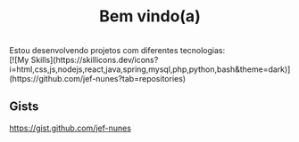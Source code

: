 <h1 align="center">Bem vindo(a)</h1><br>
Estou desenvolvendo projetos com diferentes tecnologias:<br>
[![My Skills](https://skillicons.dev/icons?i=html,css,js,nodejs,react,java,spring,mysql,php,python,bash&theme=dark)](https://github.com/jef-nunes?tab=repositories)

## Gists
https://gist.github.com/jef-nunes

<!--
**jef-nunes/jef-nunes** is a ✨ _special_ ✨ repository because its `README.md` (this file) appears on your GitHub profile.

Here are some ideas to get you started:

- 🔭 I’m currently working on ...
- 🌱 I’m currently learning ...
- 👯 I’m looking to collaborate on ...
- 🤔 I’m looking for help with ...
- 💬 Ask me about ...
- 📫 How to reach me: ...
- 😄 Pronouns: ...
- ⚡ Fun fact: ...
-->
